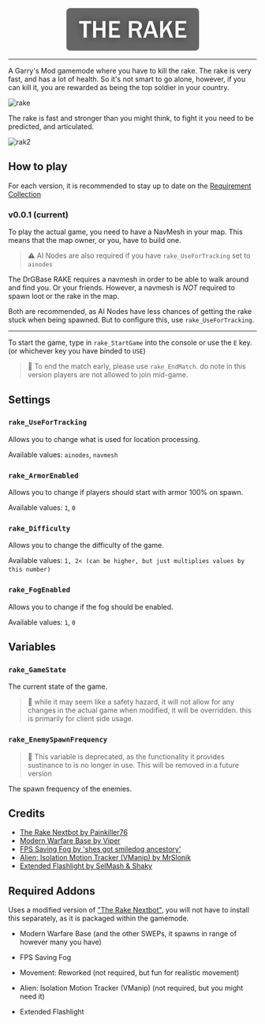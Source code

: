 
<div align="center">
	<img src="logo.png">
</div>
<hr>
A Garry's Mod gamemode where you have to kill the rake. The rake is very fast, and has a lot of health. So it's not smart to go alone, however, if you can kill it, you are rewarded as being
the top soldier in your country.

![rake](src/Rake%20Vid%2001.gif)

The rake is fast and stronger than you might think, to fight it you need to be predicted, and articulated.

![rak2](src/Rake%20Vid%2002.gif)

## How to play

For each version, it is recommended to stay up to date on the [Requirement Collection](https://steamcommunity.com/sharedfiles/filedetails/?id=3292769727)

### v0.0.1 (current)

To play the actual game, you need to have a NavMesh in your map. 
This means that the map owner, or you, have to build one.

> ⚠️ AI Nodes are also required if you have `rake_UseForTracking` set to `ainodes`

The DrGBase RAKE requires a navmesh in order to be able to walk 
around and find you. Or your friends. However, a navmesh is *NOT* 
required to spawn loot or the rake in the map.

Both are recommended, as AI Nodes have less chances of getting the rake stuck when being spawned.
But to configure this, use `rake_UseForTracking`.

<hr>

To start the game, type in `rake_StartGame` into the console or use the `E` key. (or whichever key you have binded to `USE`)

> 📝 To end the match early, please use `rake_EndMatch`. do note in 
> this version players are not allowed to join mid-game.

## Settings

### `rake_UseForTracking`

Allows you to change what is used for location processing.

Available values: `ainodes`, `navmesh`

### `rake_ArmorEnabled`

Allows you to change if players should start with armor 100% on spawn.

Available values: `1`, `0`

### `rake_Difficulty`

Allows you to change the difficulty of the game.

Available values: `1, 2< (can be higher, but just multiplies values by this number)`

### `rake_FogEnabled`

Allows you to change if the fog should be enabled.

Available values: `1`, `0`

## Variables

### `rake_GameState`

The current state of the game.

> 📝 while it may seem like a safety hazard, it will not allow 
> for any changes in the actual game when modified, it will 
> be overridden. this is primarily for client side usage.

### `rake_EnemySpawnFrequency`

> :dna: This variable is deprecated, as the functionality it provides sustinance to
> is no longer in use. This will be removed in a future version

The spawn frequency of the enemies.

## Credits

- [The Rake Nextbot by Painkiller76](https://steamcommunity.com/sharedfiles/filedetails/?id=2474152916)
- [Modern Warfare Base by Viper](https://steamcommunity.com/sharedfiles/filedetails/?id=2459720887)
- [FPS Saving Fog by 'shes got smiledog ancestory'](https://steamcommunity.com/sharedfiles/filedetails/?id=2925774481)
- [Alien: Isolation Motion Tracker (VManip) by MrSlonik](https://steamcommunity.com/sharedfiles/filedetails/?id=3100506899)
- [Extended Flashlight by SelMash & Shaky](https://steamcommunity.com/sharedfiles/filedetails/?id=2947598424)

## Required Addons

Uses a modified version of ["The Rake Nextbot"](https://steamcommunity.com/sharedfiles/filedetails/?id=2474152916), you will not have to install this separately, as it is packaged within the gamemode.

* Modern Warfare Base (and the other SWEPs, it spawns in range of however many you have)
* FPS Saving Fog

* Movement: Reworked (not required, but fun for realistic movement)
* Alien: Isolation Motion Tracker (VManip) (not required, but you might need it)
* Extended Flashlight
